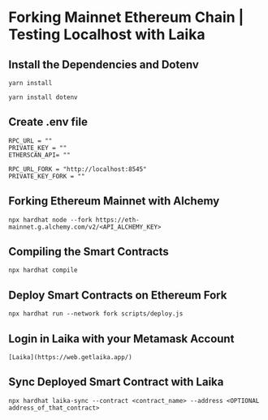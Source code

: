 # Forking Mainnet Ethereum Chain | Testing Localhost with Laika

## Install the Dependencies and Dotenv

```shell
yarn install
```

```shell
yarn install dotenv
```

## Create .env file

```shell
RPC_URL = ""
PRIVATE_KEY = ""
ETHERSCAN_API= ""

RPC_URL_FORK = "http://localhost:8545"
PRIVATE_KEY_FORK = ""
```
## Forking Ethereum Mainnet with Alchemy

```shell
npx hardhat node --fork https://eth-mainnet.g.alchemy.com/v2/<API_ALCHEMY_KEY>
```

## Compiling the Smart Contracts

```shell
npx hardhat compile
```

## Deploy Smart Contracts on Ethereum Fork

```shell
npx hardhat run --network fork scripts/deploy.js
```

## Login in Laika with your Metamask Account

```shell
[Laika](https://web.getlaika.app/)
```

## Sync Deployed Smart Contract with Laika

```shell
npx hardhat laika-sync --contract <contract_name> --address <OPTIONAL address_of_that_contract>
```

